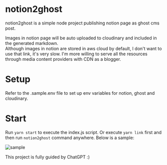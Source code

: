 # notion2ghost

notion2ghost is a simple node project publishing notion page as ghost cms post.

Images in notion page will be auto uploaded to cloudinary and included in the generated markdown.   
Although images in notion are stored in aws cloud by default, I don't want to use that link, it's very slow. I'm more willing to serve all the resources through media content providers with CDN as a blogger.
# Setup

Refer to the .sample.env file to set up env variables for notion, ghost and cloudinary.

# Start

Run `yarn start` to execute the index.js script. Or execute `yarn link` first and then run `notion2ghost` command anywhere. Below is a sample:

![sample](https://res.cloudinary.com/leecy-me/image/upload/v1689994812/open/notion2ghost-sample_puc8ld.jpg)

This project is fully guided by ChatGPT :)